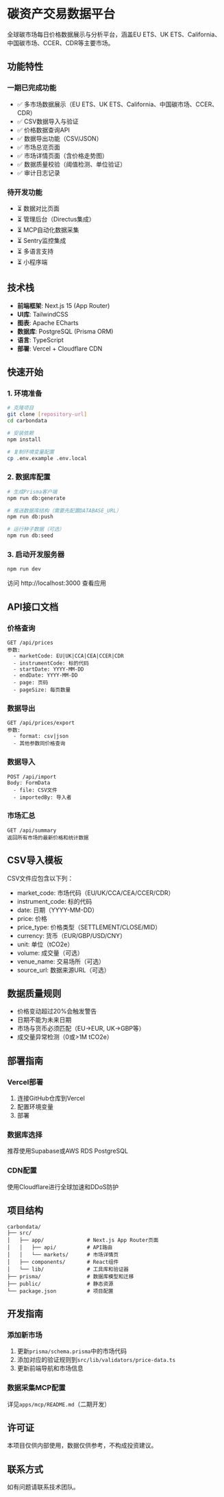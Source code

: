 # 碳资产交易数据平台

全球碳市场每日价格数据展示与分析平台，涵盖EU ETS、UK ETS、California、中国碳市场、CCER、CDR等主要市场。

## 功能特性

### 一期已完成功能
- ✅ 多市场数据展示（EU ETS、UK ETS、California、中国碳市场、CCER、CDR）
- ✅ CSV数据导入与验证
- ✅ 价格数据查询API
- ✅ 数据导出功能（CSV/JSON）
- ✅ 市场总览页面
- ✅ 市场详情页面（含价格走势图）
- ✅ 数据质量校验（阈值检测、单位验证）
- ✅ 审计日志记录

### 待开发功能
- ⏳ 数据对比页面
- ⏳ 管理后台（Directus集成）
- ⏳ MCP自动化数据采集
- ⏳ Sentry监控集成
- ⏳ 多语言支持
- ⏳ 小程序端

## 技术栈

- **前端框架**: Next.js 15 (App Router)
- **UI库**: TailwindCSS
- **图表**: Apache ECharts
- **数据库**: PostgreSQL (Prisma ORM)
- **语言**: TypeScript
- **部署**: Vercel + Cloudflare CDN

## 快速开始

### 1. 环境准备

```bash
# 克隆项目
git clone [repository-url]
cd carbondata

# 安装依赖
npm install

# 复制环境变量配置
cp .env.example .env.local
```

### 2. 数据库配置

```bash
# 生成Prisma客户端
npm run db:generate

# 推送数据库结构（需要先配置DATABASE_URL）
npm run db:push

# 运行种子数据（可选）
npm run db:seed
```

### 3. 启动开发服务器

```bash
npm run dev
```

访问 http://localhost:3000 查看应用

## API接口文档

### 价格查询
```
GET /api/prices
参数:
  - marketCode: EU|UK|CCA|CEA|CCER|CDR
  - instrumentCode: 标的代码
  - startDate: YYYY-MM-DD
  - endDate: YYYY-MM-DD
  - page: 页码
  - pageSize: 每页数量
```

### 数据导出
```
GET /api/prices/export
参数:
  - format: csv|json
  - 其他参数同价格查询
```

### 数据导入
```
POST /api/import
Body: FormData
  - file: CSV文件
  - importedBy: 导入者
```

### 市场汇总
```
GET /api/summary
返回所有市场的最新价格和统计数据
```

## CSV导入模板

CSV文件应包含以下列：
- market_code: 市场代码（EU/UK/CCA/CEA/CCER/CDR）
- instrument_code: 标的代码
- date: 日期（YYYY-MM-DD）
- price: 价格
- price_type: 价格类型（SETTLEMENT/CLOSE/MID）
- currency: 货币（EUR/GBP/USD/CNY）
- unit: 单位（tCO2e）
- volume: 成交量（可选）
- venue_name: 交易场所（可选）
- source_url: 数据来源URL（可选）

## 数据质量规则

- 价格变动超过20%会触发警告
- 日期不能为未来日期
- 市场与货币必须匹配（EU->EUR, UK->GBP等）
- 成交量异常检测（0或>1M tCO2e）

## 部署指南

### Vercel部署

1. 连接GitHub仓库到Vercel
2. 配置环境变量
3. 部署

### 数据库选择

推荐使用Supabase或AWS RDS PostgreSQL

### CDN配置

使用Cloudflare进行全球加速和DDoS防护

## 项目结构

```
carbondata/
├── src/
│   ├── app/              # Next.js App Router页面
│   │   ├── api/          # API路由
│   │   └── markets/      # 市场详情页
│   ├── components/       # React组件
│   └── lib/              # 工具库和验证器
├── prisma/               # 数据库模型和迁移
├── public/               # 静态资源
└── package.json          # 项目配置
```

## 开发指南

### 添加新市场

1. 更新`prisma/schema.prisma`中的市场代码
2. 添加对应的验证规则到`src/lib/validators/price-data.ts`
3. 更新前端导航和市场信息

### 数据采集MCP配置

详见`apps/mcp/README.md`（二期开发）

## 许可证

本项目仅供内部使用，数据仅供参考，不构成投资建议。

## 联系方式

如有问题请联系技术团队。
